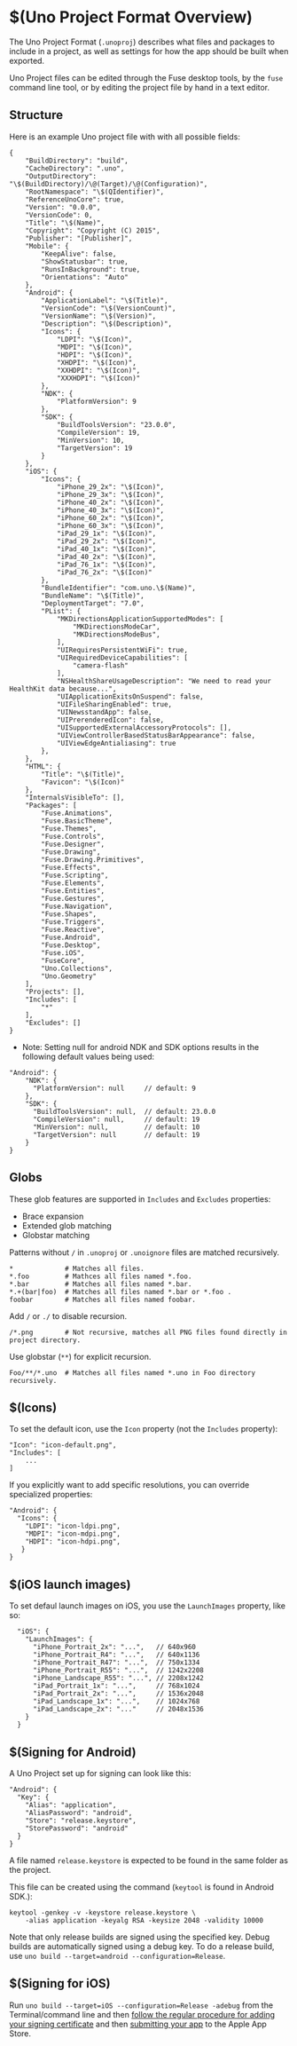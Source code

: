 # $(Uno Project Format Overview)

The Uno Project Format (`.unoproj`) describes what files and packages to include in a project, as well as settings for how the
app should be built when exported.

Uno Project files can be edited through the Fuse desktop tools, by the `fuse` command line tool, or by editing the project file by hand
in a text editor.

## Structure

Here is an example Uno project file with with all possible fields:

```
{
	"BuildDirectory": "build",
	"CacheDirectory": ".uno",
	"OutputDirectory": "\$(BuildDirectory)/\@(Target)/\@(Configuration)",
	"RootNamespace": "\$(QIdentifier)",
	"ReferenceUnoCore": true,
	"Version": "0.0.0",
	"VersionCode": 0,
	"Title": "\$(Name)",
	"Copyright": "Copyright (C) 2015",
	"Publisher": "[Publisher]",
	"Mobile": {
		"KeepAlive": false,
		"ShowStatusbar": true,
		"RunsInBackground": true,
		"Orientations": "Auto"
	},
	"Android": {
		"ApplicationLabel": "\$(Title)",
		"VersionCode": "\$(VersionCount)",
		"VersionName": "\$(Version)",
		"Description": "\$(Description)",
		"Icons": {
			"LDPI": "\$(Icon)",
			"MDPI": "\$(Icon)",
			"HDPI": "\$(Icon)",
			"XHDPI": "\$(Icon)",
			"XXHDPI": "\$(Icon)",
			"XXXHDPI": "\$(Icon)"
		},
		"NDK": {
			"PlatformVersion": 9
		},
		"SDK": {
			"BuildToolsVersion": "23.0.0",
			"CompileVersion": 19,
			"MinVersion": 10,
			"TargetVersion": 19
		}
	},
	"iOS": {
		"Icons": {
			"iPhone_29_2x": "\$(Icon)",
			"iPhone_29_3x": "\$(Icon)",
			"iPhone_40_2x": "\$(Icon)",
			"iPhone_40_3x": "\$(Icon)",
			"iPhone_60_2x": "\$(Icon)",
			"iPhone_60_3x": "\$(Icon)",
			"iPad_29_1x": "\$(Icon)",
			"iPad_29_2x": "\$(Icon)",
			"iPad_40_1x": "\$(Icon)",
			"iPad_40_2x": "\$(Icon)",
			"iPad_76_1x": "\$(Icon)",
			"iPad_76_2x": "\$(Icon)"
		},
		"BundleIdentifier": "com.uno.\$(Name)",
		"BundleName": "\$(Title)",
		"DeploymentTarget": "7.0",
		"PList": {
			"MKDirectionsApplicationSupportedModes": [
				"MKDirectionsModeCar",
				"MKDirectionsModeBus",
			],
			"UIRequiresPersistentWiFi": true,
			"UIRequiredDeviceCapabilities": [
				"camera-flash"
			],
			"NSHealthShareUsageDescription": "We need to read your HealthKit data because...",
			"UIApplicationExitsOnSuspend": false,
			"UIFileSharingEnabled": true,
			"UINewsstandApp": false,
			"UIPrerenderedIcon": false,
			"UISupportedExternalAccessoryProtocols": [],
			"UIViewControllerBasedStatusBarAppearance": false,
			"UIViewEdgeAntialiasing": true
		},
	},
	"HTML": {
		"Title": "\$(Title)",
		"Favicon": "\$(Icon)"
	},
	"InternalsVisibleTo": [],
	"Packages": [
		"Fuse.Animations",
		"Fuse.BasicTheme",
		"Fuse.Themes",
		"Fuse.Controls",
		"Fuse.Designer",
		"Fuse.Drawing",
		"Fuse.Drawing.Primitives",
		"Fuse.Effects",
		"Fuse.Scripting",
		"Fuse.Elements",
		"Fuse.Entities",
		"Fuse.Gestures",
		"Fuse.Navigation",
		"Fuse.Shapes",
		"Fuse.Triggers",
		"Fuse.Reactive",
		"Fuse.Android",
		"Fuse.Desktop",
		"Fuse.iOS",
		"FuseCore",
		"Uno.Collections",
		"Uno.Geometry"
	],
	"Projects": [],
	"Includes": [
		"*"
	],
	"Excludes": []
}
```

* Note: Setting null for android NDK and SDK options results in the following default values being used:

```
"Android": {
    "NDK": {
      "PlatformVersion": null     // default: 9
    },
    "SDK": {
      "BuildToolsVersion": null,  // default: 23.0.0
      "CompileVersion": null,     // default: 19
      "MinVersion": null,         // default: 10
      "TargetVersion": null       // default: 19
    }
}
```

## Globs

These glob features are supported in `Includes` and `Excludes` properties:

- Brace expansion
- Extended glob matching
- Globstar matching

Patterns without `/` in `.unoproj` or `.unoignore` files are matched recursively.

    *             # Matches all files.
    *.foo         # Mathces all files named *.foo.
    *.bar         # Matches all files named *.bar.
    *.+(bar|foo)  # Matches all files named *.bar or *.foo .
    foobar        # Matches all files named foobar.

Add `/` or `./` to disable recursion.

    /*.png        # Not recursive, matches all PNG files found directly in project directory.

Use globstar (`**`) for explicit recursion.

    Foo/**/*.uno  # Matches all files named *.uno in Foo directory recursively.

## $(Icons)

To set the default icon, use the `Icon` property (not the `Includes` property):

```
"Icon": "icon-default.png",
"Includes": [
	...
]
```

If you explicitly want to add specific resolutions, you can override specialized properties:

```
"Android": {
  "Icons": {
    "LDPI": "icon-ldpi.png",
    "MDPI": "icon-mdpi.png",
    "HDPI": "icon-hdpi.png",
   }
}
```

## $(iOS launch images)

To set defaul launch images on iOS, you use the `LaunchImages` property, like so:

```
  "iOS": {
    "LaunchImages": {
      "iPhone_Portrait_2x": "...",   // 640x960
      "iPhone_Portrait_R4": "...",   // 640x1136
      "iPhone_Portrait_R47": "...",  // 750x1334
      "iPhone_Portrait_R55": "...",  // 1242x2208
      "iPhone_Landscape_R55": "...", // 2208x1242
      "iPad_Portrait_1x": "...",     // 768x1024
      "iPad_Portrait_2x": "...",     // 1536x2048
      "iPad_Landscape_1x": "...",    // 1024x768
      "iPad_Landscape_2x": "..."     // 2048x1536
    }
  }
```

## $(Signing for Android)

A Uno Project set up for signing can look like this:

    "Android": {
      "Key": {
        "Alias": "application",
        "AliasPassword": "android",
        "Store": "release.keystore",
        "StorePassword": "android"
      }
    }

A file named `release.keystore` is expected to be found in the same folder as the project.

This file can be created using the command (`keytool` is found in Android SDK.):

    keytool -genkey -v -keystore release.keystore \
        -alias application -keyalg RSA -keysize 2048 -validity 10000

Note that only release builds are signed using the specified key. Debug builds are automatically signed using a debug key. To do a release build, use `uno build --target=android --configuration=Release`.

## $(Signing for iOS)

Run `uno build --target=iOS --configuration=Release -adebug` from the Terminal/command line and then [follow the regular procedure for adding your signing certificate](https://developer.apple.com/library/ios/documentation/IDEs/Conceptual/AppDistributionGuide/ConfiguringYourApp/ConfiguringYourApp.html#//apple_ref/doc/uid/TP40012582-CH28-SW1) and then [submitting your app](https://developer.apple.com/library/ios/documentation/LanguagesUtilities/Conceptual/iTunesConnect_Guide/Chapters/SubmittingTheApp.html#//apple_ref/doc/uid/TP40011225-CH33) to the Apple App Store.
